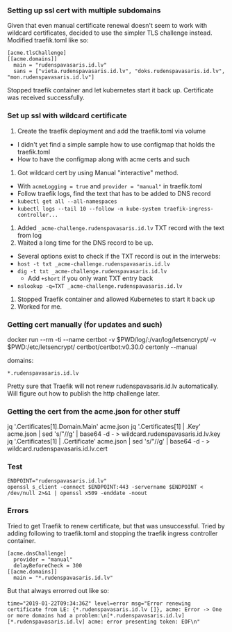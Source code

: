 ### Setting up ssl cert with multiple subdomains
Given that even manual certificate renewal doesn't seem to work with wildcard
certificates, decided to use the simpler TLS challenge instead.
Modified traefik.toml like so:
```
[acme.tlsChallenge]
[[acme.domains]]
  main = "rudenspavasaris.id.lv"
  sans = ["vieta.rudenspavasaris.id.lv", "doks.rudenspavasaris.id.lv", "mon.rudenspavasaris.id.lv"]
```
Stopped traefik container and let kubernetes start it back up.
Certificate was received successfully.

### Set up ssl with wildcard certificate
1. Create the traefik deployment and add the traefik.toml via volume
  - I didn't yet find a simple sample how to use configmap that holds the traefik.toml
  - How to have the configmap along with acme certs and such
1. Got wildcard cert by using Manual "interactive" method.
  - With `acmeLogging = true` and `provider = "manual"` in traefik.toml
  - Follow traefik logs, find the text that has to be added to DNS record
  - `kubectl get all --all-namespaces`
  - `kubectl logs --tail 10 --follow -n kube-system traefik-ingress-controller...`
1. Added `_acme-challenge.rudenspavasaris.id.lv` TXT record with the text from log
1. Waited a long time for the DNS record to be up.
  - Several options exist to check if the TXT record is out in the interwebs:
  - `host -t txt _acme-challenge.rudenspavasaris.id.lv`
  - `dig -t txt _acme-challenge.rudenspavasaris.id.lv`
    - Add `+short` if you only want TXT entry back
  - `nslookup -q=TXT _acme-challenge.rudenspavasaris.id.lv`
1. Stopped Traefik container and allowed Kubernetes to start it back up
1. Worked for me.

### Getting cert manually (for updates and such)
docker run --rm -ti --name certbot -v $PWD/log/:/var/log/letsencrypt/  -v $PWD:/etc/letsencrypt/ certbot/certbot:v0.30.0 certonly --manual

domains:
```
*.rudenspavasaris.id.lv
```
Pretty sure that Traefik will not renew rudenspavasaris.id.lv automatically.
Will figure out how to publish the http challenge later.


### Getting the cert from the acme.json for other stuff
jq '.Certificates[1].Domain.Main' acme.json
jq '.Certificates[1] | .Key' acme.json | sed 's/"//g' | base64 -d - > wildcard.rudenspavasaris.id.lv.key
jq '.Certificates[1] | .Certificate' acme.json | sed 's/"//g' | base64 -d - > wildcard.rudenspavasaris.id.lv.cert

### Test
```
ENDPOINT="rudenspavasaris.id.lv"
openssl s_client -connect $ENDPOINT:443 -servername $ENDPOINT < /dev/null 2>&1 | openssl x509 -enddate -noout
```
### Errors
Tried to get Traefik to renew certificate, but that was unsuccessful.
Tried by adding following to traefik.toml and stopping the traefik ingress controller container.
```
[acme.dnsChallenge]
  provider = "manual"
  delayBeforeCheck = 300
[[acme.domains]]
  main = "*.rudenspavasaris.id.lv"
```
But that always errorred out like so:
```
time="2019-01-22T09:34:36Z" level=error msg="Error renewing certificate from LE: {*.rudenspavasaris.id.lv []}, acme: Error -> One or more domains had a problem:\n[*.rudenspavasaris.id.lv] [*.rudenspavasaris.id.lv] acme: error presenting token: EOF\n"
```
